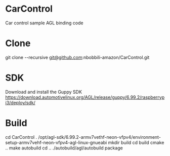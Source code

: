 # CarControl
Car control sample AGL binding code

# Clone
git clone --recursive git@github.com:nbobbili-amazon/CarControl.git

# SDK
Download and install the Guppy SDK
https://download.automotivelinux.org/AGL/release/guppy/6.99.2/raspberrypi3/deploy/sdk/

# Build
cd CarControl
. /opt/agl-sdk/6.99.2-armv7vethf-neon-vfpv4/environment-setup-armv7vehf-neon-vfpv4-agl-linux-gnueabi
mkdir build
cd build
cmake ..
make autobuild
cd ..
./autobuild/agl/autobuild package
